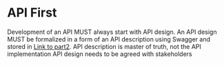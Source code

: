 # API First

Development of an API MUST always start with API design. 
An API design MUST be formalized in a form of an API description using Swagger and stored in [Link to part2](./apiary.md).
API description is master of truth, not the API implementation
API design needs to be agreed with stakeholders 


